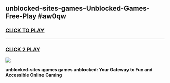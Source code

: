 
## unblocked-sites-games-Unblocked-Games-Free-Play #aw0qw
<h3>
<a href="https://us.freeplayer.one?title=unblocked-sites-games&ref=9M">CLICK TO PLAY</a></h3>
<hr>

<h3>
<a href="https://us.freeplayer.one?title=unblocked-sites-games&ref=9M">CLICK 2 PLAY</a>
  
</h3>

<a href="https://us.freeplayer.one?title=unblocked-sites-games&ref=9M"><img src="https://clearcache.store/games.png"></a>


**unblocked-sites-games games unblocked: Your Gateway to Fun and Accessible Online Gaming**
